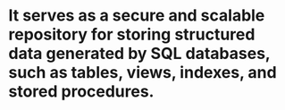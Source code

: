 # It serves as a secure and scalable repository for storing structured data generated by SQL databases, such as tables, views, indexes, and stored procedures.
